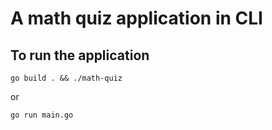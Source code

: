 # A math quiz application in CLI

## To run the application
```
go build . && ./math-quiz
```
<p>or</p>

```
go run main.go
```